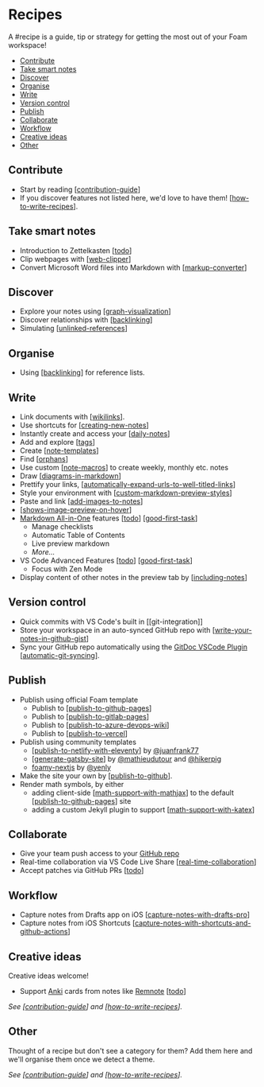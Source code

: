 <!-- omit in toc -->
# Recipes

A #recipe is a guide, tip or strategy for getting the most out of your Foam workspace!

- [Contribute](#contribute)
- [Take smart notes](#take-smart-notes)
- [Discover](#discover)
- [Organise](#organise)
- [Write](#write)
- [Version control](#version-control)
- [Publish](#publish)
- [Collaborate](#collaborate)
- [Workflow](#workflow)
- [Creative ideas](#creative-ideas)
- [Other](#other)

## Contribute

- Start by reading [[contribution-guide]]
- If you discover features not listed here, we'd love to have them! [[how-to-write-recipes]].

## Take smart notes

- Introduction to Zettelkasten [[todo]]
- Clip webpages with [[web-clipper]]
- Convert Microsoft Word files into Markdown with [[markup-converter]]

## Discover

- Explore your notes using [[graph-visualization]]
- Discover relationships with [[backlinking]]
- Simulating [[unlinked-references]]

## Organise

- Using [[backlinking]] for reference lists.

## Write

- Link documents with [[wikilinks]].
- Use shortcuts for [[creating-new-notes]]
- Instantly create and access your [[daily-notes]]
- Add and explore [[tags]]
- Create [[note-templates]]
- Find [[orphans]]
- Use custom [[note-macros]] to create weekly, monthly etc. notes
- Draw [[diagrams-in-markdown]]
- Prettify your links, [[automatically-expand-urls-to-well-titled-links]]
- Style your environment with [[custom-markdown-preview-styles]]
- Paste and link [[add-images-to-notes]]
- [[shows-image-preview-on-hover]]
- [Markdown All-in-One](https://marketplace.visualstudio.com/items?itemName=yzhang.markdown-all-in-one) features [[todo]] [[good-first-task]]
  - Manage checklists
  - Automatic Table of Contents
  - Live preview markdown
  - _More..._
- VS Code Advanced Features [[todo]] [[good-first-task]]
  - Focus with Zen Mode
- Display content of other notes in the preview tab by [[including-notes]]

## Version control

- Quick commits with VS Code's built in [[git-integration]]
- Store your workspace in an auto-synced GitHub repo with [[write-your-notes-in-github-gist]]
- Sync your GitHub repo automatically using the [GitDoc VSCode Plugin](https://marketplace.visualstudio.com/items?itemName=vsls-contrib.gitdoc) [[automatic-git-syncing]].

## Publish

- Publish using official Foam template
  - Publish to [[publish-to-github-pages]]
  - Publish to [[publish-to-gitlab-pages]]
  - Publish to [[publish-to-azure-devops-wiki]]
  - Publish to [[publish-to-vercel]]
- Publish using community templates
  - [[publish-to-netlify-with-eleventy]] by [@juanfrank77](https://github.com/juanfrank77)
  - [[generate-gatsby-site]] by [@mathieudutour](https://github.com/mathieudutour) and [@hikerpig](https://github.com/hikerpig)
  - [foamy-nextjs](https://github.com/yenly/foamy-nextjs) by [@yenly](https://github.com/yenly)
- Make the site your own by [[publish-to-github]].
- Render math symbols, by either
  - adding client-side [[math-support-with-mathjax]] to the default [[publish-to-github-pages]] site
  - adding a custom Jekyll plugin to support [[math-support-with-katex]]

## Collaborate

- Give your team push access to your [GitHub repo](https://docs.github.com/en/account-and-profile/setting-up-and-managing-your-personal-account-on-github/managing-access-to-your-personal-repositories/inviting-collaborators-to-a-personal-repository)
- Real-time collaboration via VS Code Live Share [[real-time-collaboration]]
- Accept patches via GitHub PRs [[todo]]

## Workflow

- Capture notes from Drafts app on iOS [[capture-notes-with-drafts-pro]]
- Capture notes from iOS Shortcuts [[capture-notes-with-shortcuts-and-github-actions]]

## Creative ideas

Creative ideas welcome!

- Support [Anki](https://apps.ankiweb.net/) cards from notes like [Remnote](https://www.remnote.io/) [[todo]]

_See [[contribution-guide]] and [[how-to-write-recipes]]._

## Other

Thought of a recipe but don't see a category for them? Add them here and we'll organise them once we detect a theme.

_See [[contribution-guide]] and [[how-to-write-recipes]]._

[//begin]: # "Autogenerated link references for markdown compatibility"
[contribution-guide]: ../../dev/contribution-guide.md "Contribution Guide"
[how-to-write-recipes]: how-to-write-recipes.md "How to Write Recipes"
[todo]: ../../dev/todo.md "Todo"
[web-clipper]: web-clipper.md "Web Clipper"
[markup-converter]: markup-converter.md "Markup Converter"
[graph-visualization]: ../features/graph-visualization.md "Graph Visualization"
[backlinking]: ../features/backlinking.md "Backlinking"
[unlinked-references]: ../../dev/unlinked-references.md "Unlinked references (stub)"
[wikilinks]: ../features/wikilinks.md "Wikilinks"
[creating-new-notes]: ../getting-started/creating-new-notes.md "Creating New Notes"
[daily-notes]: ../features/daily-notes.md "Daily Notes"
[tags]: ../features/tags.md "Tags"
[note-templates]: ../features/note-templates.md "Note Templates"
[orphans]: ../tools/orphans.md "Orphaned Notes"
[note-macros]: note-macros.md "Custom Note Macros"
[diagrams-in-markdown]: diagrams-in-markdown.md "Diagrams in Markdown"
[automatically-expand-urls-to-well-titled-links]: automatically-expand-urls-to-well-titled-links.md "Automatically Expand URLs to Well-Titled Links"
[custom-markdown-preview-styles]: ../features/custom-markdown-preview-styles.md "Custom Markdown Preview Styles"
[add-images-to-notes]: add-images-to-notes.md "Add images to your notes"
[shows-image-preview-on-hover]: shows-image-preview-on-hover.md "Shows Image Preview on Hover"
[good-first-task]: ../../dev/good-first-task.md "Good First Task"
[including-notes]: ../features/including-notes.md "Including notes in a note"
[write-your-notes-in-github-gist]: write-your-notes-in-github-gist.md "Write your notes in GitHub Gist"
[automatic-git-syncing]: automatic-git-syncing.md "Automatically Sync with Git"
[publish-to-github-pages]: ../publishing/publish-to-github-pages.md "GitHub Pages"
[publish-to-gitlab-pages]: ../publishing/publish-to-gitlab-pages.md "GitLab Pages"
[publish-to-azure-devops-wiki]: ../publishing/publish-to-azure-devops-wiki.md "Publish to Azure DevOps Wiki"
[publish-to-vercel]: ../publishing/publish-to-vercel.md "Publish to Vercel"
[publish-to-netlify-with-eleventy]: ../publishing/publish-to-netlify-with-eleventy.md "Publish to Netlify with Eleventy"
[generate-gatsby-site]: ../publishing/generate-gatsby-site.md "Generate a site using Gatsby"
[publish-to-github]: ../publishing/publish-to-github.md "Publish to GitHub"
[math-support-with-mathjax]: ../publishing/math-support-with-mathjax.md "Math Support"
[math-support-with-katex]: ../publishing/math-support-with-katex.md "Katex Math Rendering"
[real-time-collaboration]: real-time-collaboration.md "Real-time Collaboration"
[capture-notes-with-drafts-pro]: capture-notes-with-drafts-pro.md "Capture Notes With Drafts Pro"
[capture-notes-with-shortcuts-and-github-actions]: capture-notes-with-shortcuts-and-github-actions.md "Capture Notes With Shortcuts and GitHub Actions"
[//end]: # "Autogenerated link references"
